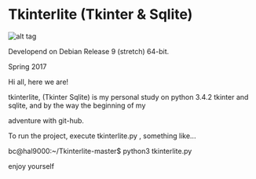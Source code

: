 # Tkinterlite (Tkinter & Sqlite)

![alt tag](https://user-images.githubusercontent.com/5463566/75610167-04b79a80-5b0f-11ea-801b-6949a2e9131c.png)

Developend on Debian Release 9 (stretch) 64-bit.

Spring 2017

Hi all, here we are!

tkinterlite, (Tkinter Sqlite) is my personal study on python 3.4.2 tkinter and sqlite, and by the way the beginning of my

adventure with git-hub.

To run the project, execute tkinterlite.py , something like...

bc@hal9000:~/Tkinterlite-master$ python3 tkinterlite.py 

enjoy yourself





